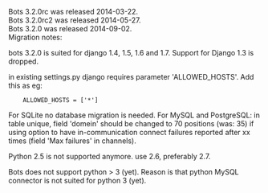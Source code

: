 Bots 3.2.0rc was released 2014-03-22.  
Bots 3.2.0rc2 was released 2014-05-27.  
Bots 3.2.0 was released 2014-09-02.  
Migration notes:

bots 3.2.0 is suited for django 1.4, 1.5, 1.6 and 1.7. Support for
Django 1.3 is dropped.

in existing settings.py django requires parameter 'ALLOWED\_HOSTS'. Add
this as eg:

        ALLOWED_HOSTS = ['*']

For SQLite no database migration is needed. For MySQL and PostgreSQL: in
table unique, field 'domein' should be changed to 70 positions (was: 35)
if using option to have in-communication connect failures reported after
xx times (field 'Max failures' in channels).

Python 2.5 is not supported anymore. use 2.6, preferably 2.7.

Bots does not support python > 3 (yet). Reason is that python MySQL
connector is not suited for python 3 (yet).

